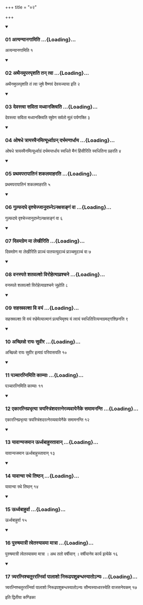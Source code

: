 +++
title = "०२"

+++

<div class="js_include" includetitle="true" newlevelforh1="3" unfilled="" url="/vedAH_yajuH/taittirIyam/sUtram/ApastambaH/shrautam/vishvAsa-prastutiH/07/02/01_atyanyAnagAmiti.md">
<details open><summary><h3>01 अत्यन्यानगामिति ...{Loading}...</h3></summary>

अत्यन्यानगामिति १
</details>
</div>


<div class="js_include" includetitle="true" newlevelforh1="3" unfilled="" url="/vedAH_yajuH/taittirIyam/sUtram/ApastambaH/shrautam/vishvAsa-prastutiH/07/02/02_athainamupaspRshati_tan_tvA.md">
<details open><summary><h3>02 अथैनमुपस्पृशति तन् त्वा ...{Loading}...</h3></summary>

अथैनमुपस्पृशति तं त्वा जुषे वैष्णवं देवयज्याया इति २
</details>
</div>


<div class="js_include" includetitle="true" newlevelforh1="3" unfilled="" url="/vedAH_yajuH/taittirIyam/sUtram/ApastambaH/shrautam/vishvAsa-prastutiH/07/02/03_devastvA_savitA_madhvAnaktviti.md">
<details open><summary><h3>03 देवस्त्वा सविता मध्वानक्त्विति ...{Loading}...</h3></summary>

देवस्त्वा सविता मध्वानक्त्विति स्रुवेण सर्वतो मूलं पर्यणक्ति ३
</details>
</div>


<div class="js_include" includetitle="true" newlevelforh1="3" unfilled="" url="/vedAH_yajuH/taittirIyam/sUtram/ApastambaH/shrautam/vishvAsa-prastutiH/07/02/04_oShadhe_trAyasvainamityUrdhvAgran_darbhamantardhAya.md">
<details open><summary><h3>04 ओषधे त्रायस्वैनमित्यूर्ध्वाग्रन् दर्भमन्तर्धाय ...{Loading}...</h3></summary>

ओषधे त्रायस्वैनमित्यूर्ध्वाग्रं दर्भमन्तर्धाय स्वधिते मैनं हिंसीरिति स्वधितिना प्रहरति ४
</details>
</div>


<div class="js_include" includetitle="true" newlevelforh1="3" unfilled="" url="/vedAH_yajuH/taittirIyam/sUtram/ApastambaH/shrautam/vishvAsa-prastutiH/07/02/05_prathamaparApAtinaM_shakalamAharati.md">
<details open><summary><h3>05 प्रथमपरापातिनं शकलमाहरति ...{Loading}...</h3></summary>

प्रथमपरापातिनं शकलमाहरति ५
</details>
</div>


<div class="js_include" includetitle="true" newlevelforh1="3" unfilled="" url="/vedAH_yajuH/taittirIyam/sUtram/ApastambaH/shrautam/vishvAsa-prastutiH/07/02/06_gulphadaghe_vRshchejjAnudaghne-naxasangaM_vA.md">
<details open><summary><h3>06 गुल्फदघे वृश्चेज्जानुदघ्नेऽनक्षसङ्गं वा ...{Loading}...</h3></summary>

गुल्फदघे वृश्चेज्जानुदघ्नेऽनक्षसङ्गं वा ६
</details>
</div>


<div class="js_include" includetitle="true" newlevelforh1="3" unfilled="" url="/vedAH_yajuH/taittirIyam/sUtram/ApastambaH/shrautam/vishvAsa-prastutiH/07/02/07_divamagreNa_mA_lekhIriti.md">
<details open><summary><h3>07 दिवमग्रेण मा लेखीरिति ...{Loading}...</h3></summary>

दिवमग्रेण मा लेखीरिति प्राञ्चं पातयत्युदञ्चं प्राञ्चमुदञ्चं वा ७
</details>
</div>


<div class="js_include" includetitle="true" newlevelforh1="3" unfilled="" url="/vedAH_yajuH/taittirIyam/sUtram/ApastambaH/shrautam/vishvAsa-prastutiH/07/02/08_vanaspate_shatavalsho_virohetyAvrashchane.md">
<details open><summary><h3>08 वनस्पते शतवल्शो विरोहेत्याव्रश्चने ...{Loading}...</h3></summary>

वनस्पते शतवल्शो विरोहेत्याव्रश्चने जुहोति ८
</details>
</div>


<div class="js_include" includetitle="true" newlevelforh1="3" unfilled="" url="/vedAH_yajuH/taittirIyam/sUtram/ApastambaH/shrautam/vishvAsa-prastutiH/07/02/09_sahasravalshA_vi_vayaM.md">
<details open><summary><h3>09 सहस्रवल्शा वि वयं ...{Loading}...</h3></summary>

सहस्रवल्शा वि वयं रुहेमेत्यात्मानं प्रत्यभिमृश्य यं त्वायं स्वधितिरित्यन्वग्रमद्गांश्छिनत्ति ९
</details>
</div>


<div class="js_include" includetitle="true" newlevelforh1="3" unfilled="" url="/vedAH_yajuH/taittirIyam/sUtram/ApastambaH/shrautam/vishvAsa-prastutiH/07/02/10_achChinno_rAyaH_suvIra.md">
<details open><summary><h3>10 अच्छिन्नो रायः सुवीर ...{Loading}...</h3></summary>

अच्छिन्नो रायः सुवीर इत्यग्रं परिवासयति १०
</details>
</div>


<div class="js_include" includetitle="true" newlevelforh1="3" unfilled="" url="/vedAH_yajuH/taittirIyam/sUtram/ApastambaH/shrautam/vishvAsa-prastutiH/07/02/11_panchAratnimiti_kAmyAH.md">
<details open><summary><h3>11 पञ्चारत्निमिति काम्याः ...{Loading}...</h3></summary>

पञ्चारत्निमिति काम्याः ११
</details>
</div>


<div class="js_include" includetitle="true" newlevelforh1="3" unfilled="" url="/vedAH_yajuH/taittirIyam/sUtram/ApastambaH/shrautam/vishvAsa-prastutiH/07/02/12_ekAratniprabhRtyA_trayastriMshadaratneravyavAyenaike_samAmananti.md">
<details open><summary><h3>12 एकारत्निप्रभृत्या त्रयस्त्रिंशदरत्नेरव्यवायेनैके समामनन्ति ...{Loading}...</h3></summary>

एकारत्निप्रभृत्या त्रयस्त्रिंशदरत्नेरव्यवायेनैके समामनन्ति १२
</details>
</div>


<div class="js_include" includetitle="true" newlevelforh1="3" unfilled="" url="/vedAH_yajuH/taittirIyam/sUtram/ApastambaH/shrautam/vishvAsa-prastutiH/07/02/13_yAvAnyajamAna_UrdhvabAhustAvAn.md">
<details open><summary><h3>13 यावान्यजमान ऊर्ध्वबाहुस्तावान् ...{Loading}...</h3></summary>

यावान्यजमान ऊर्ध्वबाहुस्तावान् १३
</details>
</div>


<div class="js_include" includetitle="true" newlevelforh1="3" unfilled="" url="/vedAH_yajuH/taittirIyam/sUtram/ApastambaH/shrautam/vishvAsa-prastutiH/07/02/14_yAvAnvA_rathe_tiShThan.md">
<details open><summary><h3>14 यावान्वा रथे तिष्ठन् ...{Loading}...</h3></summary>

यावान्वा रथे तिष्ठन् १४
</details>
</div>


<div class="js_include" includetitle="true" newlevelforh1="3" unfilled="" url="/vedAH_yajuH/taittirIyam/sUtram/ApastambaH/shrautam/vishvAsa-prastutiH/07/02/15_UrdhvabAhurvA.md">
<details open><summary><h3>15 ऊर्ध्वबाहुर्वा ...{Loading}...</h3></summary>

ऊर्ध्वबाहुर्वा १५
</details>
</div>


<div class="js_include" includetitle="true" newlevelforh1="3" unfilled="" url="/vedAH_yajuH/taittirIyam/sUtram/ApastambaH/shrautam/vishvAsa-prastutiH/07/02/16_puruShamAtrI_tvetasyAvamA_mAtrA.md">
<details open><summary><h3>16 पुरुषमात्री त्वेतस्यावमा मात्रा ...{Loading}...</h3></summary>

पुरुषमात्री त्वेतस्यावमा मात्रा । अथ ततो वर्षीयान् । वर्षीयानेव कार्य इत्येके १६
</details>
</div>


<div class="js_include" includetitle="true" newlevelforh1="3" unfilled="" url="/vedAH_yajuH/taittirIyam/sUtram/ApastambaH/shrautam/vishvAsa-prastutiH/07/02/17_tryaratnishchaturaratnirvA_pAlAsho_nirUDhapashubandhasyAto-nyaH.md">
<details open><summary><h3>17 त्र्यरत्निश्चतुररत्निर्वा पालाशो निरूढपशुबन्धस्यातोऽन्यः ...{Loading}...</h3></summary>

त्र्यरत्निश्चतुररत्निर्वा पालाशो निरूढपशुबन्धस्यातोऽन्यः सौम्यस्याध्वरस्येति वाजसनेयकम् १७
</details>
</div>



  
इति द्वितीया कण्डिका 
